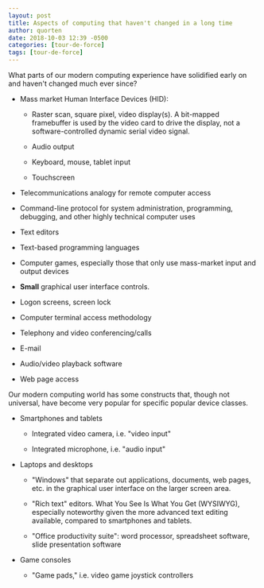 ```yaml
---
layout: post
title: Aspects of computing that haven't changed in a long time
author: quorten
date: 2018-10-03 12:39 -0500
categories: [tour-de-force]
tags: [tour-de-force]
---
```


What parts of our modern computing experience have solidified early on
and haven't changed much ever since?

* Mass market Human Interface Devices (HID):

    * Raster scan, square pixel, video display(s).  A bit-mapped
      framebuffer is used by the video card to drive the display, not
      a software-controlled dynamic serial video signal.

    * Audio output

    * Keyboard, mouse, tablet input

    * Touchscreen

* Telecommunications analogy for remote computer access

* Command-line protocol for system administration, programming,
  debugging, and other highly technical computer uses

* Text editors

* Text-based programming languages

* Computer games, especially those that only use mass-market input and
  output devices

* **Small** graphical user interface controls.

<!-- more -->

* Logon screens, screen lock

* Computer terminal access methodology

* Telephony and video conferencing/calls

* E-mail

* Audio/video playback software

* Web page access

Our modern computing world has some constructs that, though not
universal, have become very popular for specific popular device
classes.

* Smartphones and tablets

    * Integrated video camera, i.e. "video input"

    * Integrated microphone, i.e. "audio input"

* Laptops and desktops

    * "Windows" that separate out applications, documents, web pages,
      etc. in the graphical user interface on the larger screen area.

    * "Rich text" editors.  What You See Is What You Get (WYSIWYG),
      especially noteworthy given the more advanced text editing
      available, compared to smartphones and tablets.

    * "Office productivity suite": word processor, spreadsheet
      software, slide presentation software

* Game consoles

    * "Game pads," i.e. video game joystick controllers
